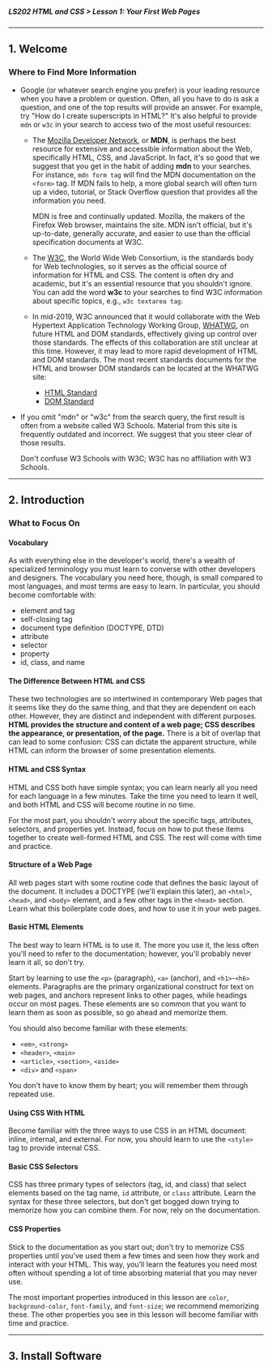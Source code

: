 ##### LS202 HTML and CSS > Lesson 1: Your First Web Pages

---

## 1. Welcome

### Where to Find More Information

* Google (or whatever search engine you prefer) is your leading resource when you have a problem or question. Often, all you have to do is ask a question, and one of the top results will provide an answer. For example, try "How do I create superscripts in HTML?" It's also helpful to provide `mdn` or `w3c` in your search to access two of the most useful resources:

  * The [Mozilla Developer Network](https://developer.mozilla.org/), or **MDN**, is perhaps the best resource for extensive and accessible information about the Web, specifically HTML, CSS, and JavaScript. In fact, it's so good that we suggest that you get in the habit of adding **mdn** to your searches. For instance, `mdn form tag` will find the MDN documentation on the `<form>` tag. If MDN fails to help, a more global search will often turn up a video, tutorial, or Stack Overflow question that provides all the information you need.

    MDN is free and continually updated. Mozilla, the makers of the Firefox Web browser, maintains the site. MDN isn't official, but it's up-to-date, generally accurate, and easier to use than the official specification documents at W3C.

  * The [W3C](http://www.w3.org/), the World Wide Web Consortium, is the standards body for Web technologies, so it serves as the official source of information for HTML and CSS. The content is often dry and academic, but it's an essential resource that you shouldn't ignore. You can add the word **w3c** to your searches to find W3C information about specific topics, e.g., `w3c textarea tag`.

  * In mid-2019, W3C announced that it would collaborate with the Web Hypertext Application Technology Working Group, [WHATWG](https://whatwg.org/), on future HTML and DOM standards, effectively giving up control over those standards. The effects of this collaboration are still unclear at this time. However, it may lead to more rapid development of HTML and DOM standards. The most recent standards documents for the HTML and browser DOM standards can be located at the WHATWG site:

    * [HTML Standard](https://html.spec.whatwg.org/multipage/)
    * [DOM Standard](https://dom.spec.whatwg.org/)

* If you omit "mdn" or "w3c" from the search query, the first result is often from a website called W3 Schools. Material from this site is frequently outdated and incorrect. We suggest that you steer clear of those results.

  Don't confuse W3 Schools with W3C; W3C has no affiliation with W3 Schools.

---

## 2. Introduction

### What to Focus On

#### Vocabulary

As with everything else in the developer's world, there's a wealth of specialized terminology you must learn to converse with other developers and designers. The vocabulary you need here, though, is small compared to most languages, and most terms are easy to learn. In particular, you should become comfortable with:

* element and tag
* self-closing tag
* document type definition (DOCTYPE, DTD)
* attribute
* selector
* property
* id, class, and name

#### The Difference Between HTML and CSS

These two technologies are so intertwined in contemporary Web pages that it seems like they do the same thing, and that they are dependent on each other. However, they are distinct and independent with different purposes. **HTML provides the structure and content of a web page; CSS describes the appearance, or presentation, of the page.** There is a bit of overlap that can lead to some confusion: CSS can dictate the apparent structure, while HTML can inform the browser of some presentation elements.

#### HTML and CSS Syntax

HTML and CSS both have simple syntax; you can learn nearly all you need for each language in a few minutes. Take the time you need to learn it well, and both HTML and CSS will become routine in no time.

For the most part, you shouldn't worry about the specific tags, attributes, selectors, and properties yet. Instead, focus on how to put these items together to create well-formed HTML and CSS. The rest will come with time and practice.

#### Structure of a Web Page

All web pages start with some routine code that defines the basic layout of the document. It includes a DOCTYPE (we'll explain this later), an `<html>`, `<head>`, and `<body>` element, and a few other tags in the `<head>` section. Learn what this boilerplate code does, and how to use it in your web pages.

#### Basic HTML Elements

The best way to learn HTML is to use it. The more you use it, the less often you'll need to refer to the documentation; however, you'll probably never learn it all, so don't try.

Start by learning to use the `<p>` (paragraph), `<a>` (anchor), and `<h1>`-`<h6>` elements. Paragraphs are the primary organizational construct for text on web pages, and anchors represent links to other pages, while headings occur on most pages. These elements are so common that you want to learn them as soon as possible, so go ahead and memorize them.

You should also become familiar with these elements:

- `<em>`, `<strong>`
- `<header>`, `<main>`
- `<article>`, `<section>`, `<aside>`
- `<div>` and `<span>`

You don't have to know them by heart; you will remember them through repeated use.

#### Using CSS With HTML

Become familiar with the three ways to use CSS in an HTML document: inline, internal, and external. For now, you should learn to use the `<style>` tag to provide internal CSS.

#### Basic CSS Selectors

CSS has three primary types of selectors (tag, id, and class) that select elements based on the tag name, `id` attribute, or `class` attribute. Learn the syntax for these three selectors, but don't get bogged down trying to memorize how you can combine them. For now, rely on the documentation.

#### CSS Properties

Stick to the documentation as you start out; don't try to memorize CSS properties until you've used them a few times and seen how they work and interact with your HTML. This way, you'll learn the features you need most often without spending a lot of time absorbing material that you may never use.

The most important properties introduced in this lesson are `color`, `background-color`, `font-family`, and `font-size`; we recommend memorizing these. The other properties you see in this lesson will become familiar with time and practice.

---

## 3. Install Software

